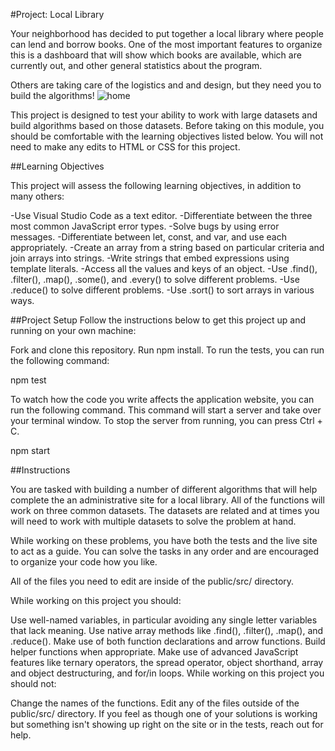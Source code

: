 #Project: Local Library

Your neighborhood has decided to put together a local library where people can lend and borrow books. One of the most important features to organize this is a dashboard that will show which books are available, which are currently out, and other general statistics about the program.

Others are taking care of the logistics and and design, but they need you to build the algorithms!
![home](https://github.com/HamHubb/localLib/assets/139943080/2f30e6ae-04b1-4d7e-9738-77c2ff636fc9)

This project is designed to test your ability to work with large datasets and build algorithms based on those datasets. Before taking on this module, you should be comfortable with the learning objectives listed below. You will not need to make any edits to HTML or CSS for this project.

##Learning Objectives

This project will assess the following learning objectives, in addition to many others:

-Use Visual Studio Code as a text editor.
-Differentiate between the three most common JavaScript error types.
-Solve bugs by using error messages.
-Differentiate between let, const, and var, and use each appropriately.
-Create an array from a string based on particular criteria and join arrays into strings.
-Write strings that embed expressions using template literals.
-Access all the values and keys of an object.
-Use .find(), .filter(), .map(), .some(), and .every() to solve different problems.
-Use .reduce() to solve different problems.
-Use .sort() to sort arrays in various ways.

##Project Setup
Follow the instructions below to get this project up and running on your own machine:

Fork and clone this repository.
Run npm install.
To run the tests, you can run the following command:

npm test

To watch how the code you write affects the application website, you can run the following command. This command will start a server and take over your terminal window. To stop the server from running, you can press Ctrl + C.

npm start

##Instructions

You are tasked with building a number of different algorithms that will help complete the an administrative site for a local library. All of the functions will work on three common datasets. The datasets are related and at times you will need to work with multiple datasets to solve the problem at hand.

While working on these problems, you have both the tests and the live site to act as a guide. You can solve the tasks in any order and are encouraged to organize your code how you like.

All of the files you need to edit are inside of the public/src/ directory.

While working on this project you should:

Use well-named variables, in particular avoiding any single letter variables that lack meaning.
Use native array methods like .find(), .filter(), .map(), and .reduce().
Make use of both function declarations and arrow functions.
Build helper functions when appropriate.
Make use of advanced JavaScript features like ternary operators, the spread operator, object shorthand, array and object destructuring, and for/in loops.
While working on this project you should not:

Change the names of the functions.
Edit any of the files outside of the public/src/ directory.
If you feel as though one of your solutions is working but something isn't showing up right on the site or in the tests, reach out for help.



